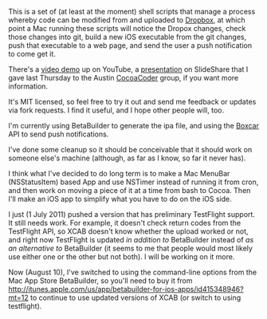 ﻿This is a set of (at least at the moment) shell scripts that manage a process whereby code can be modified from and uploaded to [Dropbox](http://www.dropbox.com/), at which point a Mac running these scripts will notice the Dropox changes, check those changes into git, build a new iOS executable from the git changes, push that executable to a web page, and send the user a push notification to come get it.

There's a [video demo](http://www.youtube.com/watch?v=kJ9ctI8UBLA) up on YouTube, a [presentation](http://www.slideshare.net/carlbrown/developing-ios-apps-on-your-ipad-with-xcab) on SlideShare that I gave last Thursday to the Austin [CocoaCoder](http://www.cocoacoder.org/CocoaCoder.org/Hello.html) group, if you want more information.

It's MIT licensed, so feel free to try it out and send me feedback or updates via fork requests.  I find it useful, and I hope other people will, too.

I'm currently using BetaBuilder to generate the ipa file, and using the [Boxcar](http://boxcar.io/) API to send push notifications.

I've done some cleanup so it should be conceivable that it should work on someone else's machine (although, as far as I know, so far it never has).

I think what I've decided to do long term is to make a Mac MenuBar (NSStatusItem) based App and use NSTimer instead of running it from cron, and then work on moving a piece of it at a time from bash to Cocoa.  Then I'll make an iOS app to simplify what you have to do on the iOS side.

I just (1 July 2011) pushed a version that has preliminary TestFlight support. It still needs work.  For example, it doesn't check return codes from the TestFlight API, so XCAB doesn't know whether the upload worked or not, and right now TestFlight is updated *in addition to* BetaBuilder instead of *as an alternative to* BetaBuilder (it seems to me that people would most likely use either one or the other but not both).  I will be working on it more.

Now (August 10), I've switched to using the command-line options from the Mac App Store BetaBuilder, so you'll need to buy it from http://itunes.apple.com/us/app/betabuilder-for-ios-apps/id415348946?mt=12 to continue to use updated versions of XCAB (or switch to using testflight).